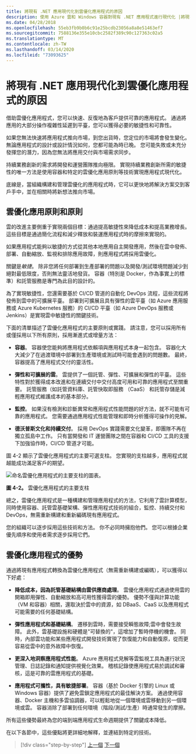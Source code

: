 ```yaml
---
title: 將現有 .NET 應用現代化到雲優化應用程式的原因
description: 使用 Azure 雲和 Windows 容器對現有 .NET 應用程式進行現代化 |將現有 .NET 應用現代化到雲優化應用程式的原因
ms.date: 04/28/2018
ms.openlocfilehash: 55eb3fb9b0b6c91e25bcdb23056a8a8e51463ef7
ms.sourcegitcommit: 7588136e355e10cbc2582f389c90c127363c02a5
ms.translationtype: MT
ms.contentlocale: zh-TW
ms.lasthandoff: 03/14/2020
ms.locfileid: "73093625"
---
```

# <a name="reasons-to-modernize-existing-net-apps-to-cloud-optimized-applications"></a>將現有 .NET 應用現代化到雲優化應用程式的原因

借助雲優化應用程式，您可以快速、反復地為客戶提供可靠的應用程式。 通過將應用的大部分操作複雜性延遲到平臺，您可以獲得必要的敏捷性和可靠性。

如果您無法快速將應用程式推向市場，到您出貨時，您定位的市場將會發生變化。 無論應用程式的設計或設計情況如何，您都可能為時已晚。 您可能失敗或未充分發揮您的潛力，因為您無法將應用交付與市場需求同步。

持續業務創新的需求將開發和運營團隊推向極限。 實現持續業務創新所需的敏捷性的唯一方法是使用容器和特定的雲優化應用原則等技術實現應用程式現代化。

底線是，當組織構建和管理雲優化的應用程式時，它可以更快地將解決方案交到客戶手中，並在相關時將新想法推向市場。

## <a name="cloud-optimized-application-principles-and-tenets"></a>雲優化應用原則和原則

雲的改進主要側重于實現兩個目標：通過提高敏捷性來降低成本和提高業務增長。 這些目標是通過簡化流程和減少釋放和裝運應用程式時的摩擦來實現的。

如果應用程式能夠以敏捷的方式從其他本地應用自主開發應用，然後在雲中發佈、部署、自動縮放、監視和排除應用故障，則應用程式將採用雲優化。

關鍵是*敏捷*。 除非您將任何部署到生產部署的問題以及開發/測試環境問題減少到絕對最低限度，否則無法靈活地發貨。 容器（特別是 Docker，作為事實上的標準）和託管服務是專門為此目的設計的。

為了實現敏捷性，您還需要基於 CI/CD 管道的自動化 DevOps 流程，這些流程將發佈到雲中的可擴展平臺。 部署到可擴展且具有彈性的雲平臺（如 Azure 應用服務或 Azure Kubernetes 服務）的 CI/CD 平臺（如 Azure DevOps 服務或 Jenkins）是實現雲中敏捷性的關鍵技術。

下面的清單描述了雲優化應用程式的主要原則或實踐。 請注意，您可以採用所有或僅採用以下所有原則，採用漸進式或增量方法：

- **容器**。 容器使您能夠將應用程式依賴項與應用程式本身一起包含。 容器化大大減少了在過渡環境中部署到生產環境或測試時可能會遇到的問題數。 最終，容器提高了應用程式交付的靈活性。

- **彈性和可擴展的雲**。 雲提供了一個託管、彈性、可擴展和彈性的平臺。 這些特性對於獲得成本改進和在連續交付中交付高度可用和可靠的應用程式至關重要。 託管服務（如託管資料庫、託管快取即服務 （CaaS） 和託管存儲是減輕應用程式維護成本的基本部分。

- **監控**。 如果沒有檢測和診斷異常和應用程式性能問題的好方法，就不可能有可靠的應用程式。 您需要通過應用程式性能管理和即時分析獲得可操作的見解。

- **德沃普斯文化和持續交付**。 採用 DevOps 實踐需要文化變革，即團隊不再在獨立孤島中工作。 只有當開發和 IT 運營團隊之間在容器和 CI/CD 工具的支援下加強協作時，CI/CD 管道才可能。

圖 4-2 顯示了雲優化應用程式的主要可選支柱。 您實現的支柱越多，應用程式就越能成功滿足客戶的期望。

![命名雲優化應用程式的主要支柱的圖表。](./media/main-pillars-cloud-optimized-application.png)

**圖 4-2。** 雲優化應用程式的主要支柱

總之，雲優化應用程式是一種構建和管理應用程式的方法，它利用了雲計算模型，同時使用容器、託管雲基礎架構、彈性應用程式技術的組合，監控、持續交付和 DevOps，無需重新構建和重新編碼現有應用程式。

您的組織可以逐步採用這些技術和方法。 你不必同時擁抱他們。 您可以根據企業優先順序和使用者需求逐步採用它們。

## <a name="benefits-of-a-cloud-optimized-application"></a>雲優化應用程式的優勢

通過將現有應用程式轉換為雲優化應用程式（無需重新構建或編碼），可以獲得以下好處：

- **降低成本，因為託管基礎結構由雲供應商處理**。 雲優化應用程式通過使用雲的開箱即用彈性、自動縮放和高可用性獲得雲的優勢。 優勢不僅與計算功能（VM 和容器）相關，還取決於雲中的資源，如 DBaaS、CaaS 以及應用程式可能需要的任何基礎結構。

- **彈性應用程式和基礎結構**。 遷移到雲時，需要接受瞬態故障;雲中會發生故障。 此外，雲基礎設施和硬體是"可替換的"，這增加了暫時停機的機會。 同時，內部雲功能和某些應用程式開發技術實現了恢復能力和自動復原，從而更容易從雲中的意外故障中恢復。

- **更深入地洞察應用程式性能**。 Azure 應用程式見解等雲監視工具為運行狀況管理、日誌記錄和通知提供視覺化效果。 稽核記錄使應用程式易於調試和審核，這是可靠的雲應用程式的基礎。

- **應用程式可攜性，具有敏捷部署**。 容器（基於 Docker 引擎的 Linux 或 Windows 容器）提供了避免雲鎖定應用程式的最佳解決方案。 通過使用容器、Docker 主機和多雲協調器，可以輕鬆地從一個環境或雲移動到另一個環境或雲。 容器消除了部署到任何環境（階段/測試/生產）時通常發生的摩擦。

所有這些優勢最終為您的端到端應用程式生命週期提供了關鍵成本降低。

在以下各節中，這些優點將更詳細地解釋，並連結到特定的技術。

>[!div class="step-by-step"]
>[上一個](index.md)
>[下一個](microsoft-technologies-in-cloud-optimized-applications.md)
